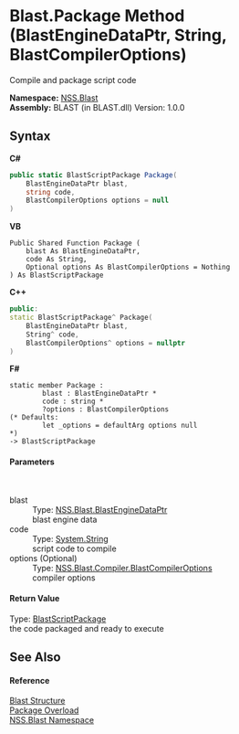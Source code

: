 # Blast.Package Method (BlastEngineDataPtr, String, BlastCompilerOptions)
 

Compile and package script code

**Namespace:**&nbsp;<a href="88b55311-4a89-0894-e27a-e157e443c7f7">NSS.Blast</a><br />**Assembly:**&nbsp;BLAST (in BLAST.dll) Version: 1.0.0

## Syntax

**C#**<br />
``` C#
public static BlastScriptPackage Package(
	BlastEngineDataPtr blast,
	string code,
	BlastCompilerOptions options = null
)
```

**VB**<br />
``` VB
Public Shared Function Package ( 
	blast As BlastEngineDataPtr,
	code As String,
	Optional options As BlastCompilerOptions = Nothing
) As BlastScriptPackage
```

**C++**<br />
``` C++
public:
static BlastScriptPackage^ Package(
	BlastEngineDataPtr blast, 
	String^ code, 
	BlastCompilerOptions^ options = nullptr
)
```

**F#**<br />
``` F#
static member Package : 
        blast : BlastEngineDataPtr * 
        code : string * 
        ?options : BlastCompilerOptions 
(* Defaults:
        let _options = defaultArg options null
*)
-> BlastScriptPackage 

```


#### Parameters
&nbsp;<dl><dt>blast</dt><dd>Type: <a href="8db5e405-878e-4a0b-b105-f09f3c478935">NSS.Blast.BlastEngineDataPtr</a><br />blast engine data</dd><dt>code</dt><dd>Type: <a href="https://docs.microsoft.com/dotnet/api/system.string" target="_blank" rel="noopener noreferrer">System.String</a><br />script code to compile</dd><dt>options (Optional)</dt><dd>Type: <a href="acd2f6cc-9dc8-39b3-7ff6-2a1a35ecce47">NSS.Blast.Compiler.BlastCompilerOptions</a><br />compiler options</dd></dl>

#### Return Value
Type: <a href="334603e0-a0de-2aaa-4007-78f5dcc5dc51">BlastScriptPackage</a><br />the code packaged and ready to execute

## See Also


#### Reference
<a href="efe93ce5-baaf-ed42-b038-35b4ff074233">Blast Structure</a><br /><a href="ef43bafa-8b66-4798-9ffc-28e0d1c8fd45">Package Overload</a><br /><a href="88b55311-4a89-0894-e27a-e157e443c7f7">NSS.Blast Namespace</a><br />